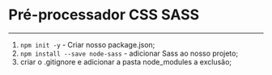 # Pré-processador CSS SASS
----

1. `npm init -y` -  Criar nosso package.json;
2. `npm install --save node-sass` - adicionar Sass ao nosso projeto;
3. criar o .gitignore e adicionar a pasta node_modules a exclusão;